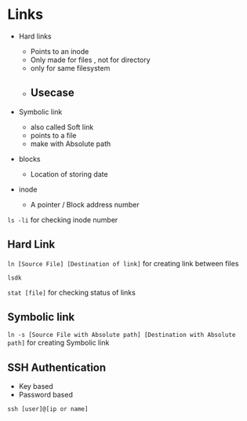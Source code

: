 # Links

- Hard links 
  - Points to an inode
  - Only made for files , not for directory
  - only for same filesystem
  - Usecase
    - 
- Symbolic link 
  - also called Soft link
  - points to a file 
  - make with Absolute path 


- blocks 
  - Location of storing date
- inode 
  - A pointer / Block address number


`ls -li` for checking inode number

## Hard Link 
`ln [Source File] [Destination of link]` for creating link between files

`lsdk`

`stat [file]` for checking status of links 


## Symbolic link 
`ln -s [Source File with Absolute path] [Destination with Absolute path]` for creating Symbolic link 



## SSH Authentication 
- Key based 
- Password based 

`ssh [user]@[ip or name]` 
